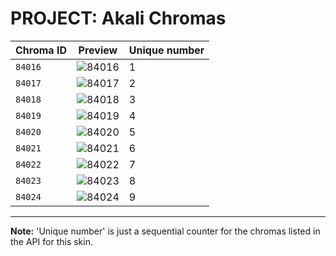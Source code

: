 # PROJECT: Akali Chromas

| Chroma ID | Preview | Unique number |
|---|---|---|
| `84016` | ![84016](https://raw.communitydragon.org/latest/plugins/rcp-be-lol-game-data/global/default/v1/champion-chroma-images/84/84016.png) | 1 |
| `84017` | ![84017](https://raw.communitydragon.org/latest/plugins/rcp-be-lol-game-data/global/default/v1/champion-chroma-images/84/84017.png) | 2 |
| `84018` | ![84018](https://raw.communitydragon.org/latest/plugins/rcp-be-lol-game-data/global/default/v1/champion-chroma-images/84/84018.png) | 3 |
| `84019` | ![84019](https://raw.communitydragon.org/latest/plugins/rcp-be-lol-game-data/global/default/v1/champion-chroma-images/84/84019.png) | 4 |
| `84020` | ![84020](https://raw.communitydragon.org/latest/plugins/rcp-be-lol-game-data/global/default/v1/champion-chroma-images/84/84020.png) | 5 |
| `84021` | ![84021](https://raw.communitydragon.org/latest/plugins/rcp-be-lol-game-data/global/default/v1/champion-chroma-images/84/84021.png) | 6 |
| `84022` | ![84022](https://raw.communitydragon.org/latest/plugins/rcp-be-lol-game-data/global/default/v1/champion-chroma-images/84/84022.png) | 7 |
| `84023` | ![84023](https://raw.communitydragon.org/latest/plugins/rcp-be-lol-game-data/global/default/v1/champion-chroma-images/84/84023.png) | 8 |
| `84024` | ![84024](https://raw.communitydragon.org/latest/plugins/rcp-be-lol-game-data/global/default/v1/champion-chroma-images/84/84024.png) | 9 |

---

**Note:** 'Unique number' is just a sequential counter for the chromas listed in the API for this skin.